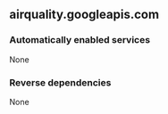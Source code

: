 ## airquality.googleapis.com

### Automatically enabled services

None

### Reverse dependencies

None
